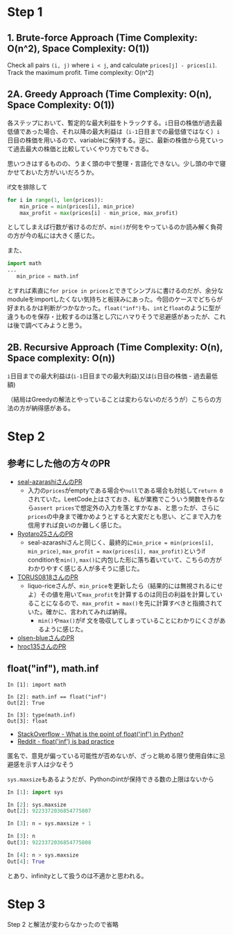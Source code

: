 # Step 1

## 1. Brute-force Approach (Time Complexity: O(n^2), Space Complexity: O(1))

Check all pairs `(i, j)` where `i < j`, and calculate `prices[j] - prices[i]`. Track the maximum profit. Time complexity: O(n^2)

## 2A. Greedy Approach (Time Complexity: O(n), Space Complexity: O(1))

各ステップにおいて、暫定的な最大利益をトラックする。`i`日目の株価が過去最低値であった場合、それ以降の最大利益は（`i-1`日目までの最低値ではなく）`i`日目の株価を用いるので、variableに保持する。逆に、最新の株価から見ていって過去最大の株価と比較していくやり方でもできる。

思いつきはするものの、うまく頭の中で整理・言語化できない。少し頭の中で寝かせておいた方がいいだろうか。

if文を排除して

```python
for i in range(1, len(prices)):
    min_price = min(prices[i], min_price)
    max_profit = max(prices[i] - min_price, max_profit)
```

としてしまえば行数が省けるのだが、`min()`が何をやっているのか読み解く負荷の方が今の私には大きく感じた。

また、

```python
import math
...
   min_price = math.inf
```

とすれば素直に`for price in prices`とできてシンプルに書けるのだが、余分なmoduleをimportしたくない気持ちと板挟みにあった。今回のケースでどちらが好まれるかは判断がつかなかった。`float("inf")`も、`int`と`float`のように型が違うものを保存・比較するのは落とし穴にハマりそうで忌避感があったが、これは後で調べてみようと思う。

## 2B. Recursive Approach (Time Complexity: O(n), Space complexity: O(n))

`i`日目までの最大利益は(`i-1`日目までの最大利益)又は(`i`日目の株価 - 過去最低額)

（結局はGreedyの解法とやっていることは変わらないのだろうが）こちらの方法の方が納得感がある。

# Step 2

## 参考にした他の方々のPR

- [seal-azarashiさんのPR](https://github.com/seal-azarashi/leetcode/pull/35)
	- 入力の`prices`がemptyである場合や`null`である場合も対処して`return 0`されていた。LeetCode上はさておき、私が業務でこういう関数を作るなら`assert prices`で想定外の入力を落とすかなぁ、と思ったが、さらに`prices`の中身まで確かめようとすると大変だとも思い、どこまで入力を信用すれば良いのか難しく感じた。
- [Ryotaro25さんのPR](https://github.com/Ryotaro25/leetcode_first60/pull/41)
	- seal-azarashiさんと同じく、最終的に`min_price = min(prices[i], min_price)`, `max_profit = max(prices[i], max_profit)`というif conditionを`min()`, `max()`に内包した形に落ち着いていて、こちらの方がわかりやすく感じる人が多そうに感じた。
- [TORUS0818さんのPR](https://github.com/TORUS0818/leetcode/pull/39)
	- liquo-riceさんが、`min_price`を更新したら（結果的には無視されるにせよ）その値を用いて`max_profit`を計算するのは同日の利益を計算していることになるので、`max_profit = max()`を先に計算すべきと指摘されていた。確かに、言われてみれば納得。
		- `min()`や`max()`がif 文を吸収してしまっていることにわかりにくさがあるように感じた。
- [olsen-blueさんのPR](https://github.com/olsen-blue/Arai60/pull/37)
- [hroc135さんのPR](https://github.com/hroc135/leetcode/pull/35)

## float("inf"), math.inf

```
In [1]: import math

In [2]: math.inf == float("inf")
Out[2]: True

In [3]: type(math.inf)
Out[3]: float
```

- [StackOverflow - What is the point of float('inf') in Python?](https://stackoverflow.com/questions/34264710/what-is-the-point-of-floatinf-in-python)
- [Reddit - float('inf') is bad practice](https://www.reddit.com/r/Python/comments/1c4x7b7/floatinf_is_bad_practice/?rdt=41431)

匿名で、意見が偏っている可能性が否めないが、ざっと眺める限り使用自体に忌避感を示す人は少なそう

`sys.maxsize`もあるようだが、Pythonのintが保持できる数の上限はないから

```python
In [1]: import sys

In [2]: sys.maxsize
Out[2]: 9223372036854775807

In [3]: n = sys.maxsize + 1

In [3]: n
Out[3]: 9223372036854775808

In [4]: n > sys.maxsize
Out[4]: True
```

とあり、infinityとして扱うのは不適かと思われる。

# Step 3

Step 2 と解法が変わらなかったので省略
